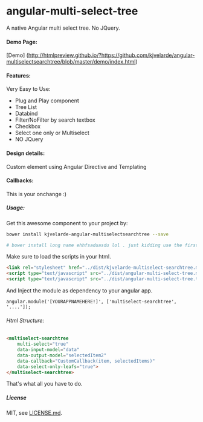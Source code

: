 angular-multi-select-tree
=============================

A native Angular multi select tree. No JQuery.

#### Demo Page:

[Demo] (http://htmlpreview.github.io/?https://github.com/kjvelarde/angular-multiselectsearchtree/blob/master/demo/index.html)

#### Features:
Very Easy to Use:
- Plug and Play component
- Tree List
- Databind
- Filter/NoFilter by search textbox
- Checkbox
- Select one only or Multiselect
- NO JQuery

#### Design details: 
Custom element using Angular Directive and Templating

#### Callbacks: 
This is your onchange :)

##### Usage:
Get this awesome component to your project by:

```sh
bower install kjvelarde-angular-multiselectsearchtree --save

# bower install long name ehhfsaduasdu lol . just kidding use the first one :)
```

Make sure to load the scripts in your html.

```html
<link rel="stylesheet" href="../dist/kjvelarde-multiselect-searchtree.min.css">
<script type="text/javascript" src="../dist/angular-multi-select-tree.min.js"></script>
<script type="text/javascript" src="../dist/angular-multi-select-tree.tpl.js"></script>

```

And Inject the module as dependency to your angular app.

```
angular.module('[YOURAPPNAMEHERE!]', ['multiselect-searchtree', '....']);
```

###### Html Structure:

```html
<multiselect-searchtree
    multi-select="true"
    data-input-model="data" 
    data-output-model="selectedItem2"
    data-callback="CustomCallback(item, selectedItems)"
    data-select-only-leafs="true">
</multiselect-searchtree>											
```

That's what all you have to do.

##### License

MIT, see [LICENSE.md](./LICENSE.md).

